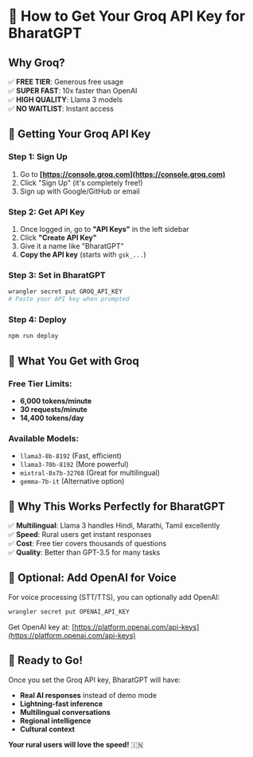 # 🚀 How to Get Your Groq API Key for BharatGPT

## Why Groq?

✅ **FREE TIER**: Generous free usage  
✅ **SUPER FAST**: 10x faster than OpenAI  
✅ **HIGH QUALITY**: Llama 3 models  
✅ **NO WAITLIST**: Instant access  

## 🔑 Getting Your Groq API Key

### Step 1: Sign Up
1. Go to **[https://console.groq.com](https://console.groq.com)**
2. Click "Sign Up" (it's completely free!)
3. Sign up with Google/GitHub or email

### Step 2: Get API Key
1. Once logged in, go to **"API Keys"** in the left sidebar
2. Click **"Create API Key"**
3. Give it a name like "BharatGPT"
4. **Copy the API key** (starts with `gsk_...`)

### Step 3: Set in BharatGPT
```bash
wrangler secret put GROQ_API_KEY
# Paste your API key when prompted
```

### Step 4: Deploy
```bash
npm run deploy
```

## 🎯 What You Get with Groq

### **Free Tier Limits:**
- **6,000 tokens/minute** 
- **30 requests/minute**
- **14,400 tokens/day**

### **Available Models:**
- `llama3-8b-8192` (Fast, efficient)
- `llama3-70b-8192` (More powerful)
- `mixtral-8x7b-32768` (Great for multilingual)
- `gemma-7b-it` (Alternative option)

## 🌟 Why This Works Perfectly for BharatGPT

✅ **Multilingual**: Llama 3 handles Hindi, Marathi, Tamil excellently  
✅ **Speed**: Rural users get instant responses  
✅ **Cost**: Free tier covers thousands of questions  
✅ **Quality**: Better than GPT-3.5 for many tasks  

## 🔧 Optional: Add OpenAI for Voice

For voice processing (STT/TTS), you can optionally add OpenAI:

```bash
wrangler secret put OPENAI_API_KEY
```

Get OpenAI key at: [https://platform.openai.com/api-keys](https://platform.openai.com/api-keys)

## 🚀 Ready to Go!

Once you set the Groq API key, BharatGPT will have:
- **Real AI responses** instead of demo mode
- **Lightning-fast inference** 
- **Multilingual conversations**
- **Regional intelligence**
- **Cultural context**

**Your rural users will love the speed!** 🇮🇳